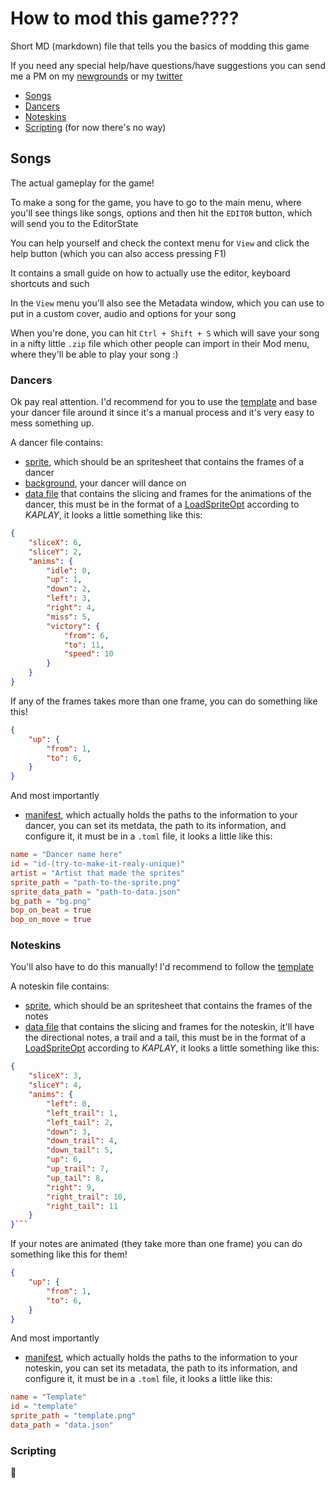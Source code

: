 # How to mod this game????
Short MD (markdown) file that tells you the basics of modding this game

If you need any special help/have questions/have suggestions you can send me a PM on my [newgrounds](https://amyspark-ng.newgrounds.com) or my [twitter](https://x.com/amyspark_ng) 

- [Songs](#songs)
- [Dancers](#dancers)
- [Noteskins](#noteskins)
- [Scripting](#scripting) (for now there's no way)

## Songs
The actual gameplay for the game!

To make a song for the game, you have to go to the main menu, where you'll see things like songs, options and then hit the `EDITOR` button, which will send you to the EditorState

You can help yourself and check the context menu for `View` and click the help button (which you can also access pressing F1)

It contains a small guide on how to actually use the editor, keyboard shortcuts and such

In the `View` menu you'll also see the Metadata window, which you can use to put in a custom cover, audio and options for your song

When you're done, you can hit `Ctrl + Shift + S` which will save your song in a nifty little `.zip` file which other people can import in their Mod menu, where they'll be able to play your song :)

### Dancers
Ok pay real attention.
I'd recommend for you to use the [template](./template-dancer/) and base your dancer file around it since it's a manual process and it's very easy to mess something up.

A dancer file contains:
- [sprite](./template-dancer/), which should be an spritesheet that contains the frames of a dancer
- [background](./template-dancer/bg.png), your dancer will dance on
- [data file](./template-dancer/data.json) that contains the slicing and frames for the animations of the dancer, this must be in the format of a [LoadSpriteOpt](https://kaplayjs.com/doc/LoadSpriteOpt/) according to *KAPLAY*, it looks a little something like this:
```json
{
    "sliceX": 6,
    "sliceY": 2,
    "anims": {
        "idle": 0,
        "up": 1,
        "down": 2,
        "left": 3,
        "right": 4,
        "miss": 5,
        "victory": {
            "from": 6,
            "to": 11,
            "speed": 10
        }
    }
}
```
If any of the frames takes more than one frame, you can do something like this!
```json
{
    "up": {
        "from": 1,
        "to": 6, 
    }
}
```

And most importantly
- [manifest](./template-dancer/manifest.toml), which actually holds the paths to the information to your dancer, you can set its metdata, the path to its information, and configure it, it must be in a `.toml` file, it looks a little like this:
```toml
name = "Dancer name here"
id = "id-(try-to-make-it-realy-unique)"
artist = "Artist that made the sprites"
sprite_path = "path-to-the-sprite.png"
sprite_data_path = "path-to-data.json"
bg_path = "bg.png"
bop_on_beat = true
bop_on_move = true
```

### Noteskins
You'll also have to do this manually! I'd recommend to follow the [template](./template-noteskin/) 

A noteskin file contains:
- [sprite](./template-noteskin/template.png), which should be an spritesheet that contains the frames of the notes
- [data file](./template-noteskin/data.json) that contains the slicing and frames for the noteskin, it'll have the directional notes, a trail and a tail, this must be in the format of a [LoadSpriteOpt](https://kaplayjs.com/doc/LoadSpriteOpt/) according to *KAPLAY*, it looks a little something like this:
```json
{
    "sliceX": 3,
    "sliceY": 4,
    "anims": {
        "left": 0,
        "left_trail": 1,
        "left_tail": 2,
        "down": 3,
        "down_trail": 4,
        "down_tail": 5,
        "up": 6,
        "up_trail": 7,
        "up_tail": 8,
        "right": 9,
        "right_trail": 10,
        "right_tail": 11
    }
}```

```
If your notes are animated (they take more than one frame) you can do something like this for them!
```json
{
    "up": {
        "from": 1,
        "to": 6, 
    }
}
```


And most importantly
- [manifest](./template-dancer/manifest.toml), which actually holds the paths to the information to your noteskin, you can set its metadata, the path to its information, and configure it, it must be in a `.toml` file, it looks a little like this:
```toml
name = "Template"
id = "template"
sprite_path = "template.png"
data_path = "data.json"
```

### Scripting
🖕
